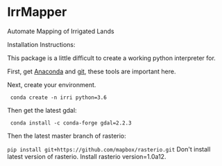 # IrrMapper
Automate Mapping of Irrigated Lands

Installation Instructions:

This package is a little difficult to create a working python interpreter for.

First, get [Anaconda](anaconda.org) and [git](https://git-scm.com/), these tools
are important here.

Next, create your environment.

``` conda create -n irri python=3.6```

Then get the latest gdal:

``` conda install -c conda-forge gdal=2.2.3```

Then the latest master branch of rasterio:

```pip install git+https://github.com/mapbox/rasterio.git```
Don't install latest version of rasterio. Install rasterio version=1.0a12. 
